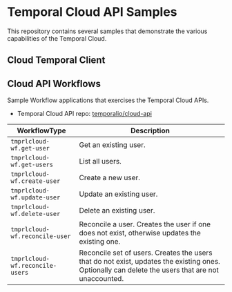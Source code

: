 # Temporal Cloud API Samples

This repository contains several samples that demonstrate the various capabilities of the Temporal Cloud.

## Cloud Temporal Client



## Cloud API Workflows

Sample Workflow applications that exercises the Temporal Cloud APIs.

* Temporal Cloud API repo: [temporalio/cloud-api](https://github.com/temporalio/api-cloud)

| WorkflowType                    | Description                                                                                                                                       |
| ------------------------------- | ------------------------------------------------------------------------------------------------------------------------------------------------- |
| `tmprlcloud-wf.get-user`        | Get an existing user.                                                                                                                             |
| `tmprlcloud-wf.get-users`       | List all users.                                                                                                                                   |
| `tmprlcloud-wf.create-user`     | Create a new user.                                                                                                                                |
| `tmprlcloud-wf.update-user`     | Update an existing user.                                                                                                                          |
| `tmprlcloud-wf.delete-user`     | Delete an existing user.                                                                                                                          |
| `tmprlcloud-wf.reconcile-user`  | Reconcile a user. Creates the user if one does not exist, otherwise updates the existing one.                                                     |
| `tmprlcloud-wf.reconcile-users` | Reconcile set of users. Creates the users that do not exist, updates the existing ones. Optionally can delete the users that are not unaccounted. |
